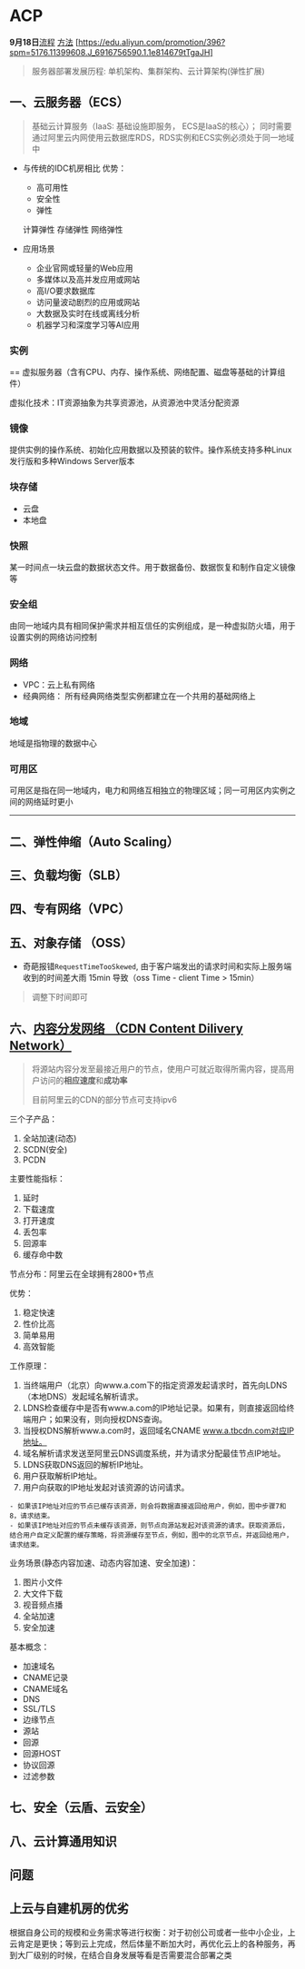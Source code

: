 # ACP

**9月18日**[流程](https://edu.aliyun.com/certification/acp01#step=step1)
[方法](https://aliyun.fengxinqi.com/acpyunjisuan/)
[https://edu.aliyun.com/promotion/396?spm=5176.11399608.J_6916756590.1.1e814679tTgaJH]

> 服务器部署发展历程: 单机架构、集群架构、云计算架构(弹性扩展)

## 一、云服务器（ECS）

> 基础云计算服务（IaaS: 基础设施即服务， ECS是IaaS的核心）； 同时需要通过阿里云内网使用云数据库RDS，RDS实例和ECS实例必须处于同一地域中

- 与传统的IDC机房相比 优势：
    - 高可用性
    - 安全性
    - 弹性

    计算弹性
    存储弹性
    网络弹性

- 应用场景
    - 企业官网或轻量的Web应用
    - 多媒体以及高并发应用或网站
    - 高I/O要求数据库
    - 访问量波动剧烈的应用或网站
    - 大数据及实时在线或离线分析
    - 机器学习和深度学习等AI应用

### 实例

  == 虚拟服务器（含有CPU、内存、操作系统、网络配置、磁盘等基础的计算组件）

  虚拟化技术：IT资源抽象为共享资源池，从资源池中灵活分配资源

### 镜像

  提供实例的操作系统、初始化应用数据以及预装的软件。操作系统支持多种Linux发行版和多种Windows Server版本

### 块存储

- 云盘
- 本地盘

### 快照

  某一时间点一块云盘的数据状态文件。用于数据备份、数据恢复和制作自定义镜像等

### 安全组

由同一地域内具有相同保护需求并相互信任的实例组成，是一种虚拟防火墙，用于设置实例的网络访问控制

### 网络

- VPC：云上私有网络
- 经典网络： 所有经典网络类型实例都建立在一个共用的基础网络上

### 地域

  地域是指物理的数据中心

### 可用区

  可用区是指在同一地域内，电力和网络互相独立的物理区域；同一可用区内实例之间的网络延时更小

---

## 二、弹性伸缩（Auto Scaling）

## 三、负载均衡（SLB）

## 四、专有网络（VPC）

## 五、对象存储 （OSS）

- 奇葩报错`RequestTimeTooSkewed`, 由于客户端发出的请求时间和实际上服务端收到的时间差大雨 15min 导致（oss Time - client Time > 15min）

> 调整下时间即可

## 六、[内容分发网络 （CDN Content Dilivery Network）](https://help.aliyun.com/learn/learningpath/cdn.html?spm=5176.7933777.J_1398156.3.45e3163ddQfG8a)

> 将源站内容分发至最接近用户的节点，使用户可就近取得所需内容，提高用户访问的**相应速度**和**成功率**
>
> 目前阿里云的CDN的部分节点可支持ipv6

三个子产品：

  1. 全站加速(动态)
  2. SCDN(安全)
  3. PCDN

主要性能指标：

  1. 延时
  2. 下载速度
  3. 打开速度
  4. 丢包率
  5. 回源率
  6. 缓存命中数

节点分布：阿里云在全球拥有2800+节点

优势：

  1. 稳定快速
  2. 性价比高
  3. 简单易用
  4. 高效智能

工作原理：

  1. 当终端用户（北京）向www.a.com下的指定资源发起请求时，首先向LDNS（本地DNS）发起域名解析请求。
  2. LDNS检查缓存中是否有www.a.com的IP地址记录。如果有，则直接返回给终端用户；如果没有，则向授权DNS查询。
  3. 当授权DNS解析www.a.com时，返回域名CNAME www.a.tbcdn.com对应IP地址。
  4. 域名解析请求发送至阿里云DNS调度系统，并为请求分配最佳节点IP地址。
  5. LDNS获取DNS返回的解析IP地址。
  6. 用户获取解析IP地址。
  7. 用户向获取的IP地址发起对该资源的访问请求。

    - 如果该IP地址对应的节点已缓存该资源，则会将数据直接返回给用户，例如，图中步骤7和8，请求结束。
    - 如果该IP地址对应的节点未缓存该资源，则节点向源站发起对该资源的请求。获取资源后，结合用户自定义配置的缓存策略，将资源缓存至节点，例如，图中的北京节点，并返回给用户，请求结束。

业务场景(静态内容加速、动态内容加速、安全加速)：

  1. 图片小文件
  2. 大文件下载
  3. 视音频点播
  4. 全站加速
  5. 安全加速

基本概念：

- 加速域名
- CNAME记录
- CNAME域名
- DNS
- SSL/TLS
- 边缘节点
- 源站
- 回源
- 回源HOST
- 协议回源
- 过滤参数

## 七、安全（云盾、云安全）

## 八、云计算通用知识

## 问题

## 上云与自建机房的优劣

  根据自身公司的规模和业务需求等进行权衡：对于初创公司或者一些中小企业，上云肯定是更快；等到云上完成，然后体量不断加大时，再优化云上的各种服务，再到大厂级别的时候，在结合自身发展等看是否需要混合部署之类
  